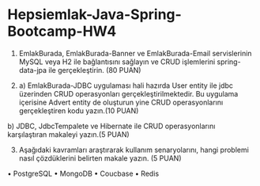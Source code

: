 # Hepsiemlak-Java-Spring-Bootcamp-HW4

1. EmlakBurada, EmlakBurada-Banner ve EmlakBurada-Email servislerinin MySQL veya H2 
ile bağlantısını sağlayın ve CRUD işlemlerini spring-data-jpa ile gerçekleştirin. (80 PUAN)

2.  a) EmlakBurada-JDBC uygulaması hali hazırda User entity ile jdbc üzerinden CRUD 
operasyonları gerçekleştirilmektedir. Bu uygulama içerisine Advert entity de oluşturun yine CRUD 
operasyonlarını gerçekleştiren kodu yazın.(10 PUAN)

b) JDBC, JdbcTempalete ve Hibernate ile CRUD operasyonlarını karşılaştıran makaleyi 
yazın.(5 PUAN)

3. Aşağıdaki kavramları araştırarak kullanım senaryolarını, hangi problemi nasıl çözdüklerini 
belirten makale yazın. (5 PUAN)

• PostgreSQL
• MongoDB
• Coucbase
• Redis
